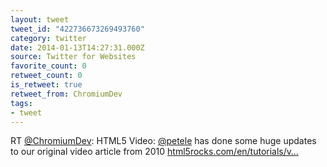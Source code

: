 ```yaml
---
layout: tweet
tweet_id: "422736673269493760"
category: twitter
date: 2014-01-13T14:27:31.000Z
source: Twitter for Websites
favorite_count: 0
retweet_count: 0
is_retweet: true
retweet_from: ChromiumDev
tags:
- tweet
---
```


RT [@ChromiumDev](https://twitter.com/@ChromiumDev): HTML5 Video: [@petele](https://twitter.com/@petele) has done some huge updates to our original video article from 2010 [html5rocks.com/en/tutorials/v…](http://www.html5rocks.com/en/tutorials/video/basics/)

